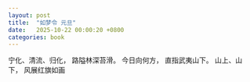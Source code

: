 ```yaml
---
layout: post
title:  "如梦令 元旦"
date:   2025-10-22 00:00:20 +0800
categories: book
---
```

宁化、清流、归化，
路隘林深苔滑。
今日向何方，
直指武夷山下。
山上、山下，
风展红旗如画


 







